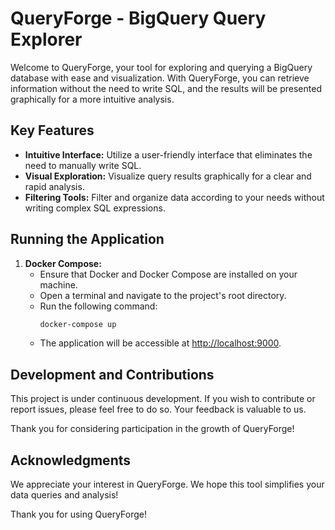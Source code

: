 # QueryForge - BigQuery Query Explorer

Welcome to QueryForge, your tool for exploring and querying a BigQuery database with ease and visualization. With QueryForge, you can retrieve information without the need to write SQL, and the results will be presented graphically for a more intuitive analysis.

## Key Features

- **Intuitive Interface:** Utilize a user-friendly interface that eliminates the need to manually write SQL.
- **Visual Exploration:** Visualize query results graphically for a clear and rapid analysis.
- **Filtering Tools:** Filter and organize data according to your needs without writing complex SQL expressions.

## Running the Application

1. **Docker Compose:**
   - Ensure that Docker and Docker Compose are installed on your machine.
   - Open a terminal and navigate to the project's root directory.
   - Run the following command:
     ```bash
     docker-compose up
     ```
   - The application will be accessible at [http://localhost:9000](http://localhost:9000).

## Development and Contributions

This project is under continuous development. If you wish to contribute or report issues, please feel free to do so. Your feedback is valuable to us.

Thank you for considering participation in the growth of QueryForge!

## Acknowledgments

We appreciate your interest in QueryForge. We hope this tool simplifies your data queries and analysis!

Thank you for using QueryForge!